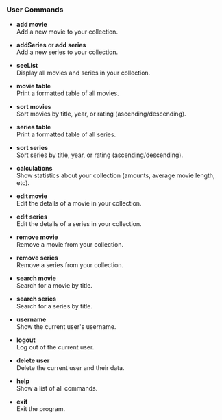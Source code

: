 
### User Commands

- **add movie**  
  Add a new movie to your collection.

- **addSeries** or **add series**  
  Add a new series to your collection.

- **seeList**  
  Display all movies and series in your collection.

- **movie table**  
  Print a formatted table of all movies.

- **sort movies**  
  Sort movies by title, year, or rating (ascending/descending).

- **series table**  
  Print a formatted table of all series.

- **sort series**  
  Sort series by title, year, or rating (ascending/descending).

- **calculations**  
  Show statistics about your collection (amounts, average movie length, etc).

- **edit movie**  
  Edit the details of a movie in your collection.

- **edit series**  
  Edit the details of a series in your collection.

- **remove movie**  
  Remove a movie from your collection.

- **remove series**  
  Remove a series from your collection.

- **search movie**  
  Search for a movie by title.

- **search series**  
  Search for a series by title.

- **username**  
  Show the current user's username.

- **logout**  
  Log out of the current user.

- **delete user**  
  Delete the current user and their data.

- **help**  
  Show a list of all commands.

- **exit**  
  Exit the program.


